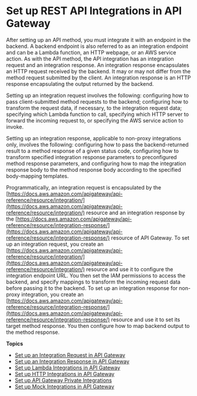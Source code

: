 # Set up REST API Integrations in API Gateway<a name="how-to-integration-settings"></a>

 After setting up an API method, you must integrate it with an endpoint in the backend\. A backend endpoint is also referred to as an integration endpoint and can be a Lambda function, an HTTP webpage, or an AWS service action\. As with the API method, the API integration has an integration request and an integration response\. An integration response encapsulates an HTTP request received by the backend\. It may or may not differ from the method request submitted by the client\. An integration response is an HTTP response encapsulating the output returned by the backend\.

Setting up an integration request involves the following: configuring how to pass client\-submitted method requests to the backend; configuring how to transform the request data, if necessary, to the integration request data; specifying which Lambda function to call, specifying which HTTP server to forward the incoming request to, or specifying the AWS service action to invoke\. 

Setting up an integration response, applicable to non\-proxy integrations only, involves the following: configuring how to pass the backend\-returned result to a method response of a given status code, configuring how to transform specified integration response parameters to preconfigured method response parameters, and configuring how to map the integration response body to the method response body according to the specified body\-mapping templates\. 

Programmatically, an integration request is encapsulated by the [https://docs.aws.amazon.com/apigateway/api-reference/resource/integration/](https://docs.aws.amazon.com/apigateway/api-reference/resource/integration/) resource and an integration response by the [https://docs.aws.amazon.com/apigateway/api-reference/resource/integration-response/](https://docs.aws.amazon.com/apigateway/api-reference/resource/integration-response/) resource of API Gateway\. To set up an integration request, you create an [https://docs.aws.amazon.com/apigateway/api-reference/resource/integration/](https://docs.aws.amazon.com/apigateway/api-reference/resource/integration/) resource and use it to configure the integration endpoint URL\. You then set the IAM permissions to access the backend, and specify mappings to transform the incoming request data before passing it to the backend\. To set up an integration response for non\-proxy integration, you create an [https://docs.aws.amazon.com/apigateway/api-reference/resource/integration-response/](https://docs.aws.amazon.com/apigateway/api-reference/resource/integration-response/) resource and use it to set its target method response\. You then configure how to map backend output to the method response\.

**Topics**
+ [Set up an Integration Request in API Gateway](api-gateway-integration-settings-integration-request.md)
+ [Set up an Integration Response in API Gateway](api-gateway-integration-settings-integration-response.md)
+ [Set up Lambda Integrations in API Gateway](set-up-lambda-integrations.md)
+ [Set up HTTP Integrations in API Gateway](setup-http-integrations.md)
+ [Set up API Gateway Private Integrations](set-up-private-integration.md)
+ [Set up Mock Integrations in API Gateway](how-to-mock-integration.md)
